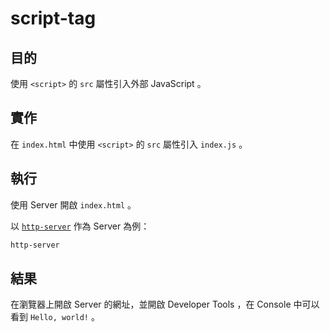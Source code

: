 # script-tag

## 目的

使用 `<script>` 的 `src` 屬性引入外部 JavaScript 。

## 實作

在 `index.html` 中使用 `<script>` 的 `src` 屬性引入 `index.js` 。

## 執行

使用 Server 開啟 `index.html` 。

以 [`http-server`](https://www.npmjs.com/package/http-server) 作為 Server 為例：

```bash
http-server
```

## 結果

在瀏覽器上開啟 Server 的網址，並開啟 Developer Tools ，在 Console 中可以看到 `Hello, world!` 。
